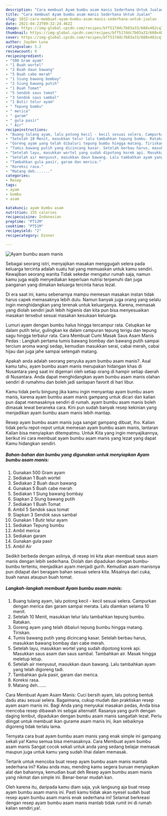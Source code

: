 ```yaml
---
description: "Cara membuat Ayam bumbu asam manis Sederhana Untuk Jualan"
title: "Cara membuat Ayam bumbu asam manis Sederhana Untuk Jualan"
slug: 1032-cara-membuat-ayam-bumbu-asam-manis-sederhana-untuk-jualan
date: 2021-04-23T09:32:24.462Z
image: https://img-global.cpcdn.com/recipes/bff517ddc7b03a33/680x482cq70/ayam-bumbu-asam-manis-foto-resep-utama.jpg
thumbnail: https://img-global.cpcdn.com/recipes/bff517ddc7b03a33/680x482cq70/ayam-bumbu-asam-manis-foto-resep-utama.jpg
cover: https://img-global.cpcdn.com/recipes/bff517ddc7b03a33/680x482cq70/ayam-bumbu-asam-manis-foto-resep-utama.jpg
author: Jayden Luna
ratingvalue: 3.2
reviewcount: 9
recipeingredient:
- "500 Gram ayam"
- "1 Buah wortel"
- "2 Buah daun bawang"
- "5 Buah cabe merah"
- "1 Siung bawang bombay"
- "2 Siung bawang putih"
- "1 Buah Tomat"
- "5 Sendok saus tomat"
- "3 Sendok saus sambal"
- "1 Butir telur ayam"
- " Tepung bumbu"
- " merica"
- " garam"
- " gula pasir"
- " Air"
recipeinstructions:
- "Buang tulang ayam, lalu potong kecil - kecil sesuai selera. Campurkan dengan merica dan garam sampai merata. Lalu diamkan selama 10 menit."
- "Setelah 10 Menit, masukkan telur lalu tambahkan tepung bumbu. Ratakan."
- "Goreng ayam yang telah dibaluri tepung bumbu hingga matang. Tiriskan."
- "Tumis bawang putih yang dicincang kasar. Setelah berbau harus, masukkan bawang bombay dan cabe merah."
- "Setelah layu, masukkan wortel yang sudah dipotong korek api. Masukkan saus asam dan saus sambal. Tambahkan air. Masak hingga meletup letup."
- "Setelah air menyusut, masukkan daun bawang. Lalu tambahkan ayam yang telah digoreng tadi."
- "Tambahkan gula pasir, garam dan merica."
- "Koreksi rasa."
- "Matang deh......."
categories:
- Resep
tags:
- ayam
- bumbu
- asam

katakunci: ayam bumbu asam 
nutrition: 155 calories
recipecuisine: Indonesian
preptime: "PT12M"
cooktime: "PT51M"
recipeyield: "2"
recipecategory: Dinner

---
```



![Ayam bumbu asam manis](https://img-global.cpcdn.com/recipes/bff517ddc7b03a33/680x482cq70/ayam-bumbu-asam-manis-foto-resep-utama.jpg)

Sebagai seorang istri, menyajikan masakan menggugah selera pada keluarga tercinta adalah suatu hal yang memuaskan untuk kamu sendiri. Kewajiban seorang  wanita Tidak sekedar mengatur rumah saja, namun kamu juga wajib menyediakan keperluan nutrisi terpenuhi dan juga panganan yang dimakan keluarga tercinta harus lezat.

Di era  saat ini, kamu sebenarnya mampu memesan masakan instan tidak harus capek memasaknya lebih dulu. Namun banyak juga orang yang selalu ingin menghidangkan yang terenak untuk keluarganya. Karena, memasak yang diolah sendiri jauh lebih higienis dan kita pun bisa menyesuaikan masakan tersebut sesuai masakan kesukaan keluarga. 

Lumuri ayam dengan bumbu halus hingga tercampur rata. Celupkan ke dalam putih telur, gulingkan ke dalam campuran tepung terigu dan tepung sagu hingga terbalur rata. Cara Membuat Cumi Masak Saus Asam Manis Pedas : Langkah pertama tumis bawang bombay dan bawang putih sampai tercium aroma wangi sedap, kemudian masukkan serai, cabai merah, cabai hijau dan juga jahe sampai setengah matang.

Apakah anda adalah seorang penyuka ayam bumbu asam manis?. Asal kamu tahu, ayam bumbu asam manis merupakan hidangan khas di Nusantara yang saat ini digemari oleh setiap orang di hampir setiap daerah di Nusantara. Anda dapat menghidangkan ayam bumbu asam manis olahan sendiri di rumahmu dan boleh jadi santapan favorit di hari libur.

Kamu tidak perlu bingung jika kamu ingin menyantap ayam bumbu asam manis, karena ayam bumbu asam manis gampang untuk dicari dan kalian pun dapat memasaknya sendiri di rumah. ayam bumbu asam manis boleh dimasak lewat beraneka cara. Kini pun sudah banyak resep kekinian yang menjadikan ayam bumbu asam manis lebih mantap.

Resep ayam bumbu asam manis juga sangat gampang dibuat, lho. Kalian tidak perlu repot-repot untuk memesan ayam bumbu asam manis, lantaran Kalian bisa menyiapkan ditempatmu. Untuk Kita yang ingin menyajikannya, berikut ini cara membuat ayam bumbu asam manis yang lezat yang dapat Kamu hidangkan sendiri.

<!--inarticleads1-->

##### Bahan-bahan dan bumbu yang digunakan untuk menyiapkan Ayam bumbu asam manis:

1. Gunakan 500 Gram ayam
1. Sediakan 1 Buah wortel
1. Sediakan 2 Buah daun bawang
1. Gunakan 5 Buah cabe merah
1. Sediakan 1 Siung bawang bombay
1. Siapkan 2 Siung bawang putih
1. Sediakan 1 Buah Tomat
1. Ambil 5 Sendok saus tomat
1. Siapkan 3 Sendok saus sambal
1. Gunakan 1 Butir telur ayam
1. Sediakan  Tepung bumbu
1. Ambil  merica
1. Sediakan  garam
1. Gunakan  gula pasir
1. Ambil  Air


Sedikit berbeda dengan aslinya, di resep ini kita akan membuat saus asam manis dengan lebih sederhana. Diolah dan dipadukan dengan bumbu-bumbu tertentu, menjadikan ayam menjadi gurih. Kemudian asam manisnya pun didapat dari beragam bahan sesuai selera kita. Misalnya dari cuka, buah nanas ataupun buah tomat. 

<!--inarticleads2-->

##### Langkah-langkah membuat Ayam bumbu asam manis:

1. Buang tulang ayam, lalu potong kecil - kecil sesuai selera. Campurkan dengan merica dan garam sampai merata. Lalu diamkan selama 10 menit.
1. Setelah 10 Menit, masukkan telur lalu tambahkan tepung bumbu. Ratakan.
1. Goreng ayam yang telah dibaluri tepung bumbu hingga matang. Tiriskan.
1. Tumis bawang putih yang dicincang kasar. Setelah berbau harus, masukkan bawang bombay dan cabe merah.
1. Setelah layu, masukkan wortel yang sudah dipotong korek api. Masukkan saus asam dan saus sambal. Tambahkan air. Masak hingga meletup letup.
1. Setelah air menyusut, masukkan daun bawang. Lalu tambahkan ayam yang telah digoreng tadi.
1. Tambahkan gula pasir, garam dan merica.
1. Koreksi rasa.
1. Matang deh.......


Cara Membuat Ayam Asam Manis: Cuci bersih ayam, lalu potong bentuk dadu atau sesuai selera. Bagaimana, cukup mudah dan praktiskan resep ayam asam manis ini. Bagi Anda yang menyukai masakan pedas, Anda bisa mencoba resep dibawah ini sebgai alternatif. Rasanya yang gurih dengan daging lembut, dipadukan dengan bumbu asam manis sangatlah lezat. Perlu diingat untuk membuat ikan gurame asam manis ini, ikan sebaiknya digoreng tidak terlalu lama. 

Ternyata cara buat ayam bumbu asam manis yang enak simple ini gampang sekali ya! Kamu semua bisa memasaknya. Cara Membuat ayam bumbu asam manis Sangat cocok sekali untuk anda yang sedang belajar memasak maupun juga untuk kamu yang sudah lihai dalam memasak.

Tertarik untuk mencoba buat resep ayam bumbu asam manis mantab sederhana ini? Kalau anda mau, mending kamu segera buruan menyiapkan alat dan bahannya, kemudian buat deh Resep ayam bumbu asam manis yang nikmat dan simple ini. Benar-benar mudah kan. 

Oleh karena itu, daripada kamu diam saja, yuk langsung aja buat resep ayam bumbu asam manis ini. Pasti kamu tiidak akan nyesel sudah buat resep ayam bumbu asam manis enak sederhana ini! Selamat berkreasi dengan resep ayam bumbu asam manis mantab tidak rumit ini di rumah kalian sendiri,ya!.

